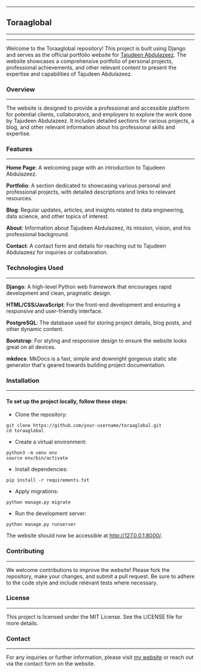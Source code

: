 ***
## Toraaglobal
***
***

Welcome to the Toraaglobal repository! This project is built using Django and serves as the official portfolio website for [Tajudeen Abdulazeez](https://www.linkedin.com/in/tajudeenolarewajuabdulazeez/). The website showcases a comprehensive portfolio of personal projects, professional achievements, and other relevant content to present the expertise and capabilities of Tajudeen Abdulazeez.


### Overview
***
The website is designed to provide a professional and accessible platform for potential clients, collaborators, and employers to explore the work done by Tajudeen Abdulazeez. It includes detailed sections for various projects, a blog, and other relevant information about his professional skills and expertise.


### Features
***

**Home Page**: A welcoming page with an introduction to Tajudeen Abdulazeez.

**Portfolio**: A section dedicated to showcasing various personal and professional projects, with detailed 
descriptions and links to relevant resources.

**Blog**: Regular updates, articles, and insights related to data engineering, data science, and other topics of interest.

**About**: Information about Tajudeen Abdulazeez, its mission, vision, and his professional background.

**Contact**: A contact form and details for reaching out to Tajudeen Abdulazeez for inquiries or collaboration.


### Technologies Used
***
**Django**: A high-level Python web framework that encourages rapid development and clean, pragmatic design.

**HTML/CSS/JavaScript**: For the front-end development and ensuring a responsive and user-friendly interface.

**PostgreSQL**: The database used for storing project details, blog posts, and other dynamic content.

**Bootstrap**: For styling and responsive design to ensure the website looks great on all devices.

**mkdocs**: MkDocs is a fast, simple and downright gorgeous static site generator that's geared towards building project documentation.





### Installation
***
#### To set up the project locally, follow these steps:
- Clone the repository:
```
git clone https://github.com/your-username/toraaglobal.git
cd toraaglobal
```

- Create a virtual environment:
```
python3 -m venv env
source env/bin/activate
```

- Install dependencies:
```
pip install -r requirements.txt
```

- Apply migrations:
```
python manage.py migrate
```

- Run the development server:
```
python manage.py runserver
```

The website should now be accessible at http://127.0.0.1:8000/.

### Contributing
***
We welcome contributions to improve the website! Please fork the repository, make your changes, and submit a pull request. Be sure to adhere to the code style and include relevant tests where necessary.


### License
***
This project is licensed under the MIT License. See the LICENSE file for more details.

### Contact
***
For any inquiries or further information, please visit [my website](https://toraaglobal.com/)  or reach out via the contact form on the website.

